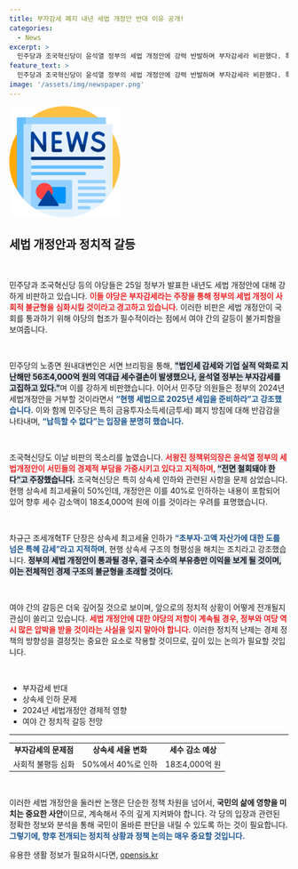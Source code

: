 ```yaml
---
title: 부자감세 폐지 내년 세법 개정안 반대 이유 공개!
categories:
  - News
excerpt: >
  민주당과 조국혁신당이 윤석열 정부의 세법 개정안에 강력 반발하며 부자감세라 비판했다. 특히 상속세 인하로 서민의 부담이 가중될 것이라며 즉각 철회를 요구하며 여야 간 갈등이 심화되고 있다.
feature_text: >
  민주당과 조국혁신당이 윤석열 정부의 세법 개정안에 강력 반발하며 부자감세라 비판했다. 특히 상속세 인하로 서민의 부담이 가중될 것이라며 즉각 철회를 요구하며 여야 간 갈등이 심화되고 있다.
image: '/assets/img/newspaper.png'
---
```


<p><img src="/assets/img/newspaper.png" alt="kimp 속보" /></p>

<h2 data-ke-size="size26">세법 개정안과 정치적 갈등</h2>

<p data-ke-size="size16">&nbsp;</p>

<p>민주당과 조국혁신당 등의 야당들은 25일 정부가 발표한 내년도 세법 개정안에 대해 강하게 비판하고 있습니다. <b><span style="color: #ee2323;">이들 야당은 부자감세라는 주장을 통해 정부의 세법 개정이 사회적 불균형을 심화시킬 것이라고 경고하고 있습니다.</span></b> 이러한 비판은 세법 개정안이 국회를 통과하기 위해 야당의 협조가 필수적이라는 점에서 여야 간의 갈등이 불가피함을 보여줍니다. </p>

<p data-ke-size="size16">&nbsp;</p>

<p>민주당의 노종면 원내대변인은 서면 브리핑을 통해, <b><span style="background-color: #21538527;">"법인세 감세와 기업 실적 악화로 지난해만 56조4,000억 원의 역대급 세수결손이 발생했으나, 윤석열 정부는 부자감세를 고집하고 있다."</span></b>며 이를 강하게 비판했습니다. 이어서 민주당 의원들은 정부의 2024년 세법개정안을 거부할 것이라면서 <b><span style="color: #1a5490;">“현행 세법으로 2025년 세입을 준비하라”고 강조했습니다.</span></b> 이와 함께 민주당은 특히 금융투자소득세(금투세) 폐지 방침에 대해 반감감을 나타내며, <b><span style="color: #1a5490;">“납득할 수 없다”는 입장을 분명히 했습니다.</span></b></p>

<p data-ke-size="size16">&nbsp;</p>

<p>조국혁신당도 이날 비판의 목소리를 높였습니다. <b><span style="color: #ee2323;">서왕진 정책위의장은 윤석열 정부의 세법개정안이 서민들의 경제적 부담을 가중시키고 있다고 지적하며, </span></b><b><span style="background-color: #21538527;">“전면 철회돼야 한다”고 주장했습니다.</span></b> 조국혁신당은 특히 상속세 인하와 관련된 사항을 문제 삼었습니다. 현행 상속세 최고세율이 50%인데, 개정안은 이를 40%로 인하하는 내용이 포함되어 있어 향후 세수 감소액이 18조4,000억 원에 이를 것이라는 우려를 표명했습니다.</p>

<p data-ke-size="size16">&nbsp;</p>

<p>차규근 조세개혁TF 단장은 상속세 최고세율 인하가 <b><span style="color: #1a5490;">“초부자·고액 자산가에 대한 도를 넘은 특혜 감세”라고 지적하며</span></b>, 현행 상속세 구조의 형평성을 해치는 조치라고 강조했습니다.
<b><span style="background-color: #21538527;">정부의 세법 개정안이 통과될 경우, 결국 소수의 부유층만 이익을 보게 될 것이며, 이는 전체적인 경제 구조의 불균형을 초래할 것이다.</span></b></p>

<p data-ke-size="size16">&nbsp;</p>

<p>여야 간의 갈등은 더욱 깊어질 것으로 보이며, 앞으로의 정치적 상황이 어떻게 전개될지 관심이 쏠리고 있습니다. <b><span style="color: #ee2323;">세법 개정안에 대한 야당의 저항이 계속될 경우, 정부와 여당 역시 많은 압박을 받을 것이라는 사실을 잊지 말아야 합니다.</span></b> 이러한 정치적 난제는 경제 정책의 방향성을 결정짓는 중요한 요소로 작용할 것이므로, 깊이 있는 논의가 필요할 것입니다.</p>

<p data-ke-size="size16">&nbsp;</p>

<ul>
<li>부자감세 반대</li>
<li>상속세 인하 문제</li>
<li>2024년 세법개정안 경제적 영향</li>
<li>여야 간 정치적 갈등 전망</li>
</ul>

<hr/>

<table style="width: 100%; border-collapse: collapse;">
<tr>
<td style="text-align: center; height: 17px;"><b>부자감세의 문제점</b></td>
<td style="text-align: center; height: 17px;"><b>상속세 세율 변화</b></td>
<td style="text-align: center; height: 17px;"><b>세수 감소 예상</b></td>
</tr>
<tr>
<td style="text-align: center; height: 17px;">사회적 불평등 심화</td>
<td style="text-align: center; height: 17px;">50%에서 40%로 인하</td>
<td style="text-align: center; height: 17px;">18조4,000억 원</td>
</tr>
</table>

<p data-ke-size="size16">&nbsp;</p>

<p>이러한 세법 개정안을 둘러싼 논쟁은 단순한 정책 차원을 넘어서, <strong>국민의 삶에 영향을 미치는 중요한 사안</strong>이므로, 계속해서 주의 깊게 지켜봐야 합니다. 각 당의 입장과 관련된 정확한 정보와 분석을 통해 국민이 올바른 판단을 내릴 수 있도록 하는 것이 필요합니다. <b><span style="color: #1a5490;">그렇기에, 향후 전개되는 정치적 상황과 정책 논의는 매우 중요할 것입니다.</span></b></p>
유용한 생활 정보가 필요하시다면, <a href="https://opensis.kr" rel="dofollow">opensis.kr</a>


